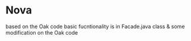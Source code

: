 # Nova

based on the Oak code
basic fucntionality is in Facade.java class & some modification on the Oak code